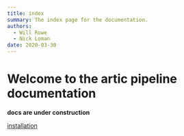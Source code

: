 ```yaml
---
title: index
summary: The index page for the documentation.
authors:
  - Will Rowe
  - Nick Loman
date: 2020-03-30
---
```


# Welcome to the artic pipeline documentation

**docs are under construction**

[installation](installation.md)
